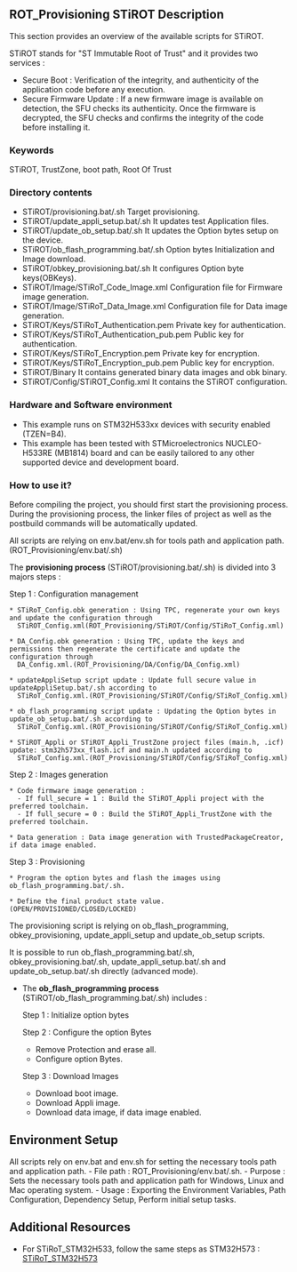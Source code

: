 ## <b>ROT_Provisioning STiROT Description</b>

This section provides an overview of the available scripts for STiROT.

STiROT stands for "ST Immutable Root of Trust" and it provides two services :
  - Secure Boot : Verification of the integrity, and authenticity of the application code before any execution.
  - Secure Firmware Update : If a new firmware image is available on detection, the SFU checks its authenticity.
                             Once the firmware is decrypted, the SFU checks and confirms the integrity of the code before installing it.


### <b>Keywords</b>

STiROT, TrustZone, boot path, Root Of Trust


### <b>Directory contents</b>

- STiROT/provisioning.bat/.sh                 Target provisioning.
- STiROT/update_appli_setup.bat/.sh           It updates test Application files.
- STiROT/update_ob_setup.bat/.sh              It updates the Option bytes setup on the device.
- STiROT/ob_flash_programming.bat/.sh         Option bytes Initialization and Image download.
- STiROT/obkey_provisioning.bat/.sh           It configures Option byte keys(OBKeys).
- STiROT/Image/STiRoT_Code_Image.xml          Configuration file for Firmware image generation.
- STiROT/Image/STiRoT_Data_Image.xml          Configuration file for Data image generation.
- STiROT/Keys/STiRoT_Authentication.pem       Private key for authentication.
- STiROT/Keys/STiRoT_Authentication_pub.pem   Public key for authentication.
- STiROT/Keys/STiRoT_Encryption.pem           Private key for encryption.
- STiROT/Keys/STiRoT_Encryption_pub.pem       Public key for encryption.
- STiROT/Binary                               It contains generated binary data images and obk binary.
- STiROT/Config/STiROT_Config.xml             It contains the STiROT configuration.


### <b>Hardware and Software environment</b>

- This example runs on STM32H533xx devices with security enabled (TZEN=B4).
- This example has been tested with STMicroelectronics NUCLEO-H533RE (MB1814)
  board and can be easily tailored to any other supported device and development board.


### <b>How to use it?</b>

Before compiling the project, you should first start the provisioning process. During the provisioning process, the linker files
of project as well as the postbuild commands will be automatically updated.

All scripts are relying on env.bat/env.sh for tools path and application path. (ROT_Provisioning/env.bat/.sh)

The **provisioning process** (STiROT/provisioning.bat/.sh) is divided into 3 majors steps :

  Step 1 : Configuration management

    * STiRoT_Config.obk generation : Using TPC, regenerate your own keys and update the configuration through
      STiROT_Config.xml(ROT_Provisioning/STiROT/Config/STiRoT_Config.xml)

    * DA_Config.obk generation : Using TPC, update the keys and permissions then regenerate the certificate and update the configuration through
      DA_Config.xml.(ROT_Provisioning/DA/Config/DA_Config.xml)

    * updateAppliSetup script update : Update full secure value in updateAppliSetup.bat/.sh according to
      STiRoT_Config.xml.(ROT_Provisioning/STiROT/Config/STiRoT_Config.xml)

    * ob_flash_programming script update : Updating the Option bytes in update_ob_setup.bat/.sh according to
      STiRoT_Config.xml.(ROT_Provisioning/STiROT/Config/STiRoT_Config.xml)

    * STiROT_Appli or STiROT_Appli_TrustZone project files (main.h, .icf) update: stm32h573xx_flash.icf and main.h updated according to
      STiRoT_Config.xml.(ROT_Provisioning/STiROT/Config/STiRoT_Config.xml)

  Step 2 : Images generation

    * Code firmware image generation :
      - If full_secure = 1 : Build the STiROT_Appli project with the preferred toolchain.
      - If full_secure = 0 : Build the STiROT_Appli_TrustZone with the preferred toolchain.

    * Data generation : Data image generation with TrustedPackageCreator, if data image enabled.

  Step 3 : Provisioning

    * Program the option bytes and flash the images using ob_flash_programming.bat/.sh.

    * Define the final product state value. (OPEN/PROVISIONED/CLOSED/LOCKED)

The provisioning script is relying on ob_flash_programming, obkey_provisioning, update_appli_setup and update_ob_setup scripts.

It is possible to run ob_flash_programming.bat/.sh, obkey_provisioning.bat/.sh, update_appli_setup.bat/.sh
and update_ob_setup.bat/.sh directly (advanced mode).

- The **ob_flash_programming process** (STiROT/ob_flash_programming.bat/.sh) includes :

  Step 1 : Initialize option bytes

  Step 2 : Configure the option Bytes

    * Remove Protection and erase all.
    * Configure option Bytes.

  Step 3 : Download Images

    * Download boot image.
    * Download Appli image.
    * Download data image, if data image enabled.


## Environment Setup

  All scripts rely on env.bat and env.sh for setting the necessary tools path and application path.
    - File path : ROT_Provisioning/env.bat/.sh.
    - Purpose : Sets the necessary tools path and application path for Windows, Linux and Mac operating system.
    - Usage : Exporting the Environment Variables, Path Configuration, Dependency Setup, Perform initial setup tasks.


## Additional Resources

  * For STiRoT_STM32H533, follow the same steps as STM32H573 :
    [STiRoT_STM32H573](https://wiki.st.com/stm32mcu/wiki/Security:How_to_start_with_STiRoT_on_STM32H573)
